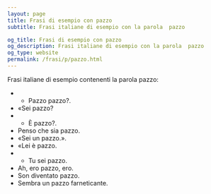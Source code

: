 ```yaml
---
layout: page
title: Frasi di esempio con pazzo 
subtitle: Frasi italiane di esempio con la parola  pazzo

og_title: Frasi di esempio con pazzo 
og_description: Frasi italiane di esempio con la parola  pazzo
og_type: website
permalink: /frasi/p/pazzo.html
---
```


Frasi italiane di esempio contenenti la parola pazzo:


- - Pazzo pazzo?.
- «Sei pazzo?
- - È pazzo?.
- Penso che sia pazzo.
- «Sei un pazzo.».
- «Lei è pazzo.
- - Tu sei pazzo.
- Ah, ero pazzo, ero.
- Son diventato pazzo.
- Sembra un pazzo farneticante.
